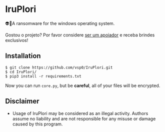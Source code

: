 # IruPlori

👽💫A ransomware for the windows operating system.

Gostou o projeto? Por favor considere <a href="https://github.com/hebertcisco/hebertcisco/blob/main/.github/patreon.md">ser um apoiador</a> e receba brindes exclusivos!

## Installation

```
$ git clone https://github.com/vsp0/IruPlori.git
$ cd IruPlori/
$ pip3 install -r requirements.txt
```

Now you can run `core.py`, but be **careful**, all of your files will be encrypted.

## Disclaimer

- Usage of IruPlori may be considered as an illegal activity. Authors assume no liability and are not responsible for any misuse or damage caused by this program.
